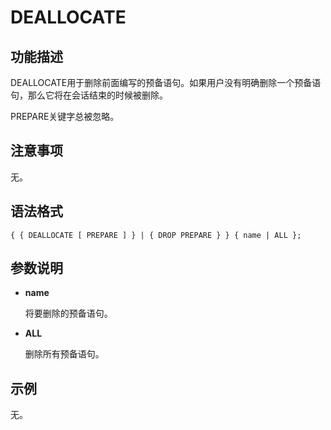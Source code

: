 # DEALLOCATE<a name="ZH-CN_TOPIC_0289900543"></a>

## 功能描述<a name="zh-cn_topic_0283136579_zh-cn_topic_0237122129_zh-cn_topic_0059778612_sf7de006cb8fc48b2bcd0e6d3c6ea1f2f"></a>

DEALLOCATE用于删除前面编写的预备语句。如果用户没有明确删除一个预备语句，那么它将在会话结束的时候被删除。

PREPARE关键字总被忽略。

## 注意事项<a name="zh-cn_topic_0283136579_zh-cn_topic_0237122129_zh-cn_topic_0059778612_sf6df3969ac4e4534a3d0bbf89b9a09d8"></a>

无。

## 语法格式<a name="zh-cn_topic_0283136579_zh-cn_topic_0237122129_zh-cn_topic_0059778612_s7404e1c104a0402e9518adbdfb75cf8c"></a>

```
{ { DEALLOCATE [ PREPARE ] } | { DROP PREPARE } } { name | ALL };
```

## 参数说明<a name="zh-cn_topic_0283136579_zh-cn_topic_0237122129_zh-cn_topic_0059778612_sb42a2e3c4ef945d3b53af4a15f876698"></a>

-   **name**

    将要删除的预备语句。

-   **ALL**

    删除所有预备语句。


## 示例<a name="zh-cn_topic_0283136579_zh-cn_topic_0237122129_zh-cn_topic_0059778612_s0cd8d4c203d642af85b3ae2ca4600bb3"></a>

无。

